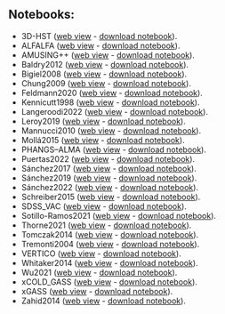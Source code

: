 ---
---

## Notebooks:

  - 3D-HST ([web view](3D-HST/plots.html) - [download notebook](3D-HST/plots.jl)).
  - ALFALFA ([web view](ALFALFA/plots.html) - [download notebook](ALFALFA/plots.jl)).
  - AMUSING++ ([web view](AMUSING++/plots.html) - [download notebook](AMUSING++/plots.jl)).
  - Baldry2012 ([web view](Baldry2012/plots.html) - [download notebook](Baldry2012/plots.jl)).
  - Bigiel2008 ([web view](Bigiel2008/plots.html) - [download notebook](Bigiel2008/plots.jl)).
  - Chung2009 ([web view](Chung2009/plots.html) - [download notebook](Chung2009/plots.jl)).
  - Feldmann2020 ([web view](Feldmann2020/plots.html) - [download notebook](Feldmann2020/plots.jl)).
  - Kennicutt1998 ([web view](Kennicutt1998/plots.html) - [download notebook](Kennicutt1998/plots.jl)).
  - Langeroodi2022 ([web view](Langeroodi2022/plots.html) - [download notebook](Langeroodi2022/plots.jl)).
  - Leroy2019 ([web view](Leroy2019/plots.html) - [download notebook](Leroy2019/plots.jl)).
  - Mannucci2010 ([web view](Mannucci2010/plots.html) - [download notebook](Mannucci2010/plots.jl)).
  - Mollá2015 ([web view](Mollá2015/plots.html) - [download notebook](Mollá2015/plots.jl)).
  - PHANGS–ALMA ([web view](PHANGS–ALMA/plots.html) - [download notebook](PHANGS–ALMA/plots.jl)).
  - Puertas2022 ([web view](Puertas2022/plots.html) - [download notebook](Puertas2022/plots.jl)).
  - Sánchez2017 ([web view](Sánchez2017/plots.html) - [download notebook](Sánchez2017/plots.jl)).
  - Sánchez2019 ([web view](Sánchez2019/plots.html) - [download notebook](Sánchez2019/plots.jl)).
  - Sánchez2022 ([web view](Sánchez2022/plots.html) - [download notebook](Sánchez2022/plots.jl)).
  - Schreiber2015 ([web view](Schreiber2015/plots.html) - [download notebook](Schreiber2015/plots.jl)).
  - SDSS_VAC ([web view](SDSS_VAC/plots.html) - [download notebook](SDSS_VAC/plots.jl)).
  - Sotillo-Ramos2021 ([web view](Sotillo-Ramos2021/plots.html) - [download notebook](Sotillo-Ramos2021/plots.jl)).
  - Thorne2021 ([web view](Thorne2021/plots.html) - [download notebook](Thorne2021/plots.jl)).
  - Tomczak2014 ([web view](Tomczak2014/plots.html) - [download notebook](Tomczak2014/plots.jl)).
  - Tremonti2004 ([web view](Tremonti2004/plots.html) - [download notebook](Tremonti2004/plots.jl)).
  - VERTICO ([web view](VERTICO/plots.html) - [download notebook](VERTICO/plots.jl)).
  - Whitaker2014 ([web view](Whitaker2014/plots.html) - [download notebook](Whitaker2014/plots.jl)).
  - Wu2021 ([web view](Wu2021/plots.html) - [download notebook](Wu2021/plots.jl)).
  - xCOLD_GASS ([web view](xCOLD_GASS/plots.html) - [download notebook](xCOLD_GASS/plots.jl)).
  - xGASS ([web view](xGASS/plots.html) - [download notebook](xGASS/plots.jl)).
  - Zahid2014 ([web view](Zahid2014/plots.html) - [download notebook](Zahid2014/plots.jl)).
